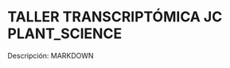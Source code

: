 TALLER TRANSCRIPTÓMICA JC PLANT_SCIENCE
=======================================
Descripción:
MARKDOWN
